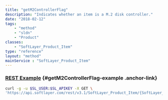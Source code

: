 ```yaml
---
title: "getM2ControllerFlag"
description: "Indicates whether an item is a M.2 disk controller."
date: "2018-02-12"
tags:
    - "method"
    - "sldn"
    - "Product"
classes:
    - "SoftLayer_Product_Item"
type: "reference"
layout: "method"
mainService : "SoftLayer_Product_Item"
---
```


### [REST Example](#getM2ControllerFlag-example) <a href="/article/rest/"><i class="fas fa-question"></i></a> {#getM2ControllerFlag-example .anchor-link} 
```bash
curl -g -u $SL_USER:$SL_APIKEY -X GET \
'https://api.softlayer.com/rest/v3.1/SoftLayer_Product_Item/{SoftLayer_Product_ItemID}/getM2ControllerFlag'
```
